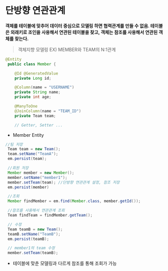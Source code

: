 # 단방향 연관관계

**객체를 테이블에 맞추어 데이터 중심으로 모델링 하면 협력관계를 만들 수 없음. 테이블은 외래키로 조인을 사용해서 연관된 테이블을 찾고, 객체는 참조를 사용해서 연관된 객체를 찾는다.**

> 객체지향 모델링 EX) MEMBER와 TEAM의 N:1관계  

```java
@Entity
 public class Member { 

    @Id @GeneratedValue
    private Long id;

    @Column(name = "USERNAME")
    private String name;
    private int age;

    @ManyToOne
    @JoinColumn(name = "TEAM_ID")
    private Team team;

    // Getter, Setter ...
```
- Member Entity

```java
//팀 저장
 Team team = new Team();
 team.setName("TeamA");
 em.persist(team);

 //회원 저장
 Member member = new Member();
 member.setName("member1");
 member.setTeam(team); //단방향 연관관계 설정, 참조 저장
 em.persist(member)

 //조회
 Member findMember = em.find(Member.class, member.getId());

 //참조를 사용해서 연관관계 조회
 Team findTeam = findMember.getTeam();

 // 수정
 Team teamB = new Team();
 teamB.setName("TeamB");
 em.persist(teamB);

 // member1의 team 수정
 member.setTeam(teamB);
```
- 테이블에 맞춘 모델링과 다르게 참조를 통해 조회가 가능



